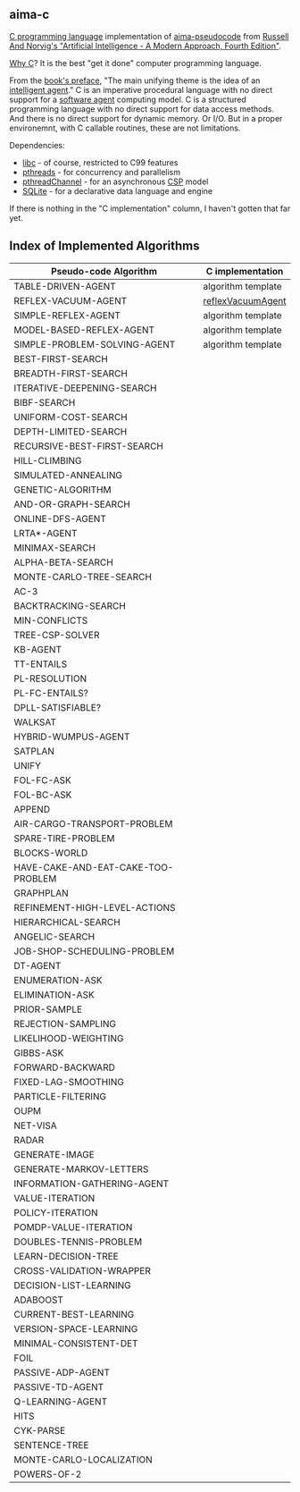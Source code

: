 ## aima-c

[C programming language](https://en.wikipedia.org/wiki/C_(programming_language)) implementation of [aima-pseudocode](https://github.com/aimacode/aima-pseudocode) from [Russell And Norvig's "Artificial Intelligence - A Modern Approach, Fourth Edition"](http://aima.cs.berkeley.edu).

[Why C](https://sqlite.org/whyc.html)?
It is the best "get it done" computer programming language.

From the [book's preface](http://aima.cs.berkeley.edu/newchap00.pdf), "The main unifying theme is the idea of an [intelligent agent](https://en.wikipedia.org/wiki/Intelligent_agent)."
C is an imperative procedural language with no direct support for a [software agent](https://en.wikipedia.org/wiki/Software_agent) computing model.
C is a structured programming language with no direct support for data access methods.
And there is no direct support for dynamic memory.
Or I/O.
But in a proper environemnt, with C callable routines, these are not limitations.

Dependencies:
* [libc](https://en.wikipedia.org/wiki/C_standard_library) - of course, restricted to C99 features
* [pthreads](https://en.wikipedia.org/wiki/POSIX_Threads) - for concurrency and parallelism
* [pthreadChannel](https://github.com/gdavidbutler/pthreadChannel) - for an asynchronous [CSP](https://en.wikipedia.org/wiki/Communicating_sequential_processes) model
* [SQLite](https://sqlite.org) - for a declarative data language and engine

If there is nothing in the "C implementation" column, I haven't gotten that far yet.

## Index of Implemented Algorithms

Pseudo-code Algorithm | C implementation
----------------------|-----------------
TABLE-DRIVEN-AGENT | algorithm template
REFLEX-VACUUM-AGENT | [reflexVacuumAgent](reflexVacuumAgent.c)
SIMPLE-REFLEX-AGENT | algorithm template
MODEL-BASED-REFLEX-AGENT | algorithm template
SIMPLE-PROBLEM-SOLVING-AGENT | algorithm template
BEST-FIRST-SEARCH |
BREADTH-FIRST-SEARCH |
ITERATIVE-DEEPENING-SEARCH |
BIBF-SEARCH |
UNIFORM-COST-SEARCH |
DEPTH-LIMITED-SEARCH |
RECURSIVE-BEST-FIRST-SEARCH |
HILL-CLIMBING |
SIMULATED-ANNEALING |
GENETIC-ALGORITHM |
AND-OR-GRAPH-SEARCH |
ONLINE-DFS-AGENT |
LRTA*-AGENT |
MINIMAX-SEARCH |
ALPHA-BETA-SEARCH |
MONTE-CARLO-TREE-SEARCH |
AC-3 |
BACKTRACKING-SEARCH |
MIN-CONFLICTS |
TREE-CSP-SOLVER |
KB-AGENT |
TT-ENTAILS |
PL-RESOLUTION |
PL-FC-ENTAILS? |
DPLL-SATISFIABLE? |
WALKSAT |
HYBRID-WUMPUS-AGENT |
SATPLAN |
UNIFY |
FOL-FC-ASK |
FOL-BC-ASK |
APPEND |
AIR-CARGO-TRANSPORT-PROBLEM |
SPARE-TIRE-PROBLEM |
BLOCKS-WORLD |
HAVE-CAKE-AND-EAT-CAKE-TOO-PROBLEM |
GRAPHPLAN |
REFINEMENT-HIGH-LEVEL-ACTIONS |
HIERARCHICAL-SEARCH |
ANGELIC-SEARCH |
JOB-SHOP-SCHEDULING-PROBLEM |
DT-AGENT |
ENUMERATION-ASK |
ELIMINATION-ASK |
PRIOR-SAMPLE |
REJECTION-SAMPLING |
LIKELIHOOD-WEIGHTING |
GIBBS-ASK |
FORWARD-BACKWARD |
FIXED-LAG-SMOOTHING |
PARTICLE-FILTERING |
OUPM |
NET-VISA |
RADAR |
GENERATE-IMAGE |
GENERATE-MARKOV-LETTERS |
INFORMATION-GATHERING-AGENT |
VALUE-ITERATION |
POLICY-ITERATION |
POMDP-VALUE-ITERATION |
DOUBLES-TENNIS-PROBLEM |
LEARN-DECISION-TREE |
CROSS-VALIDATION-WRAPPER |
DECISION-LIST-LEARNING |
ADABOOST |
CURRENT-BEST-LEARNING |
VERSION-SPACE-LEARNING |
MINIMAL-CONSISTENT-DET |
FOIL |
PASSIVE-ADP-AGENT |
PASSIVE-TD-AGENT |
Q-LEARNING-AGENT |
HITS |
CYK-PARSE |
SENTENCE-TREE |
MONTE-CARLO-LOCALIZATION |
POWERS-OF-2 |
